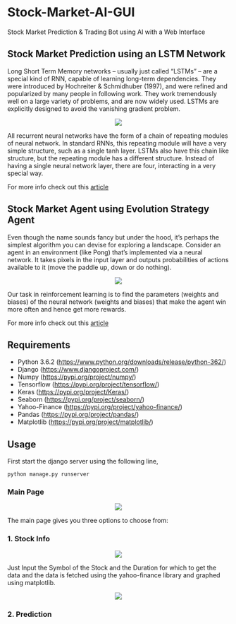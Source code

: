 # Stock-Market-AI-GUI
Stock Market Prediction &amp; Trading Bot using AI with a Web Interface

## Stock Market Prediction using an LSTM Network
Long Short Term Memory networks – usually just called “LSTMs” – are a special kind of RNN, capable of learning long-term dependencies. They were introduced by Hochreiter & Schmidhuber (1997), and were refined and popularized by many people in following work. They work tremendously well on a large variety of problems, and are now widely used. LSTMs are explicitly designed to avoid the vanishing gradient problem. 

<p align="center">
<img src="https://github.com/crypto-code/Stock-Market-AI-GUI/blob/master/assets/lstm_model.png" align="middle" />  </p>

All recurrent neural networks have the form of a chain of repeating modules of neural network. In standard RNNs, this repeating module will have a very simple structure, such as a single tanh layer. LSTMs also have this chain like structure, but the repeating module has a different structure. Instead of having a single neural network layer, there are four, interacting in a very special way.

For more info check out this [article](https://colah.github.io/posts/2015-08-Understanding-LSTMs/)

## Stock Market Agent using Evolution Strategy Agent

Even though the name sounds fancy but under the hood, it’s perhaps the simplest algorithm you can devise for exploring a landscape. Consider an agent in an environment (like Pong) that’s implemented via a neural network. It takes pixels in the input layer and outputs probabilities of actions available to it (move the paddle up, down or do nothing).

<p align="center">
<img src="https://github.com/crypto-code/Stock-Market-AI-GUI/blob/master/assets/evolve_agent.png" align="middle" />  </p>

Our task in reinforcement learning is to find the parameters (weights and biases) of the neural network (weights and biases) that make the agent win more often and hence get more rewards. 

For more info check out this [article](https://towardsdatascience.com/reinforcement-learning-without-gradients-evolving-agents-using-genetic-algorithms-8685817d84f)

## Requirements
* Python 3.6.2 (https://www.python.org/downloads/release/python-362/)
* Django (https://www.djangoproject.com/)
* Numpy (https://pypi.org/project/numpy/)
* Tensorflow (https://pypi.org/project/tensorflow/)
* Keras (https://pypi.org/project/Keras/)
* Seaborn (https://pypi.org/project/seaborn/)
* Yahoo-Finance (https://pypi.org/project/yahoo-finance/)
* Pandas (https://pypi.org/project/pandas/)
* Matplotlib (https://pypi.org/project/matplotlib/)

## Usage

First start the django server using the following line,
```
python manage.py runserver
```
### Main Page
<p align="center">
<img src="https://github.com/crypto-code/Stock-Market-AI-GUI/blob/master/assets/Main.PNG" align="middle" />  </p>

The main page gives you three options to choose from:

### 1. Stock Info
<p align="center">
<img src="https://github.com/crypto-code/Stock-Market-AI-GUI/blob/master/assets/Info.PNG" align="middle" />  </p>
Just Input the Symbol of the Stock and the Duration for which to get the data and the data is fetched using the yahoo-finance library and graphed using matplotlib.
<p align="center">
<img src="https://github.com/crypto-code/Stock-Market-AI-GUI/blob/master/assets/Info-done.png" align="middle" />  </p>

### 2. Prediction
